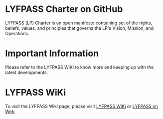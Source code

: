# LYFPASS Charter on GitHub
LYFPASS (LP) Charter is an open manifesto containing set of the rights, beliefs, values, and principles that governs the LP's Vision, Mission, and Operations.
# Important Information
Please refer to the LYFPASS WiKi to know more and keeping up with the latest developments.

# LYFPASS WiKi
To visit the LYFPASS Wiki page, please visit [LYFPASS WiKi](https://github.com/sarabconsulting/lyfpass-charter.github.io/wiki) or [LYFPASS on Web](https://www.lyfpass.com)
